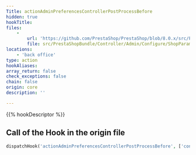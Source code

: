 ```yaml
---
Title: actionAdminPreferencesControllerPostProcessBefore
hidden: true
hookTitle: 
files:
    -
        url: 'https://github.com/PrestaShop/PrestaShop/blob/8.0.x/src/PrestaShopBundle/Controller/Admin/Configure/ShopParameters/PreferencesController.php'
        file: src/PrestaShopBundle/Controller/Admin/Configure/ShopParameters/PreferencesController.php
locations:
    - 'back office'
type: action
hookAliases: 
array_return: false
check_exceptions: false
chain: false
origin: core
description: ''

---
```


{{% hookDescriptor %}}

## Call of the Hook in the origin file

```php
dispatchHook('actionAdminPreferencesControllerPostProcessBefore', ['controller' => $this])
```
